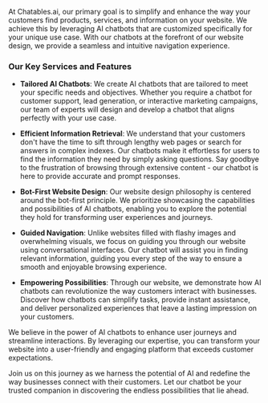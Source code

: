 At Chatables.ai, our primary goal is to simplify and enhance the way your customers find products, services, and information on your website. We achieve this by leveraging AI chatbots that are customized specifically for your unique use case. With our chatbots at the forefront of our website design, we provide a seamless and intuitive navigation experience.

### Our Key Services and Features

- **Tailored AI Chatbots**: We create AI chatbots that are tailored to meet your specific needs and objectives. Whether you require a chatbot for customer support, lead generation, or interactive marketing campaigns, our team of experts will design and develop a chatbot that aligns perfectly with your use case.

- **Efficient Information Retrieval**: We understand that your customers don't have the time to sift through lengthy web pages or search for answers in complex indexes. Our chatbots make it effortless for users to find the information they need by simply asking questions. Say goodbye to the frustration of browsing through extensive content - our chatbot is here to provide accurate and prompt responses.

- **Bot-First Website Design**: Our website design philosophy is centered around the bot-first principle. We prioritize showcasing the capabilities and possibilities of AI chatbots, enabling you to explore the potential they hold for transforming user experiences and journeys.

- **Guided Navigation**: Unlike websites filled with flashy images and overwhelming visuals, we focus on guiding you through our website using conversational interfaces. Our chatbot will assist you in finding relevant information, guiding you every step of the way to ensure a smooth and enjoyable browsing experience.

- **Empowering Possibilities**: Through our website, we demonstrate how AI chatbots can revolutionize the way customers interact with businesses. Discover how chatbots can simplify tasks, provide instant assistance, and deliver personalized experiences that leave a lasting impression on your customers.

We believe in the power of AI chatbots to enhance user journeys and streamline interactions. By leveraging our expertise, you can transform your website into a user-friendly and engaging platform that exceeds customer expectations.

Join us on this journey as we harness the potential of AI and redefine the way businesses connect with their customers. Let our chatbot be your trusted companion in discovering the endless possibilities that lie ahead.
